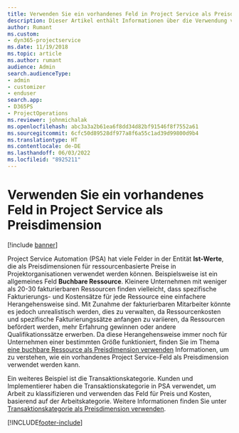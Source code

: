 ```yaml
---
title: Verwenden Sie ein vorhandenes Feld in Project Service als Preisdimension
description: Dieser Artikel enthält Informationen über die Verwendung vorhandener Project Service Felder als Preisdimensionen.
author: Rumant
ms.custom:
- dyn365-projectservice
ms.date: 11/19/2018
ms.topic: article
ms.author: rumant
audience: Admin
search.audienceType:
- admin
- customizer
- enduser
search.app:
- D365PS
- ProjectOperations
ms.reviewer: johnmichalak
ms.openlocfilehash: abc3a3a2b61ea6f8dd34d82bf91546f8f7552a61
ms.sourcegitcommit: 6cfc50d89528df977a8f6a55c1ad39d99800d9b4
ms.translationtype: HT
ms.contentlocale: de-DE
ms.lasthandoff: 06/03/2022
ms.locfileid: "8925211"
---
```

# <a name="use-an-existing-field-in-project-service-as-a-pricing-dimension"></a>Verwenden Sie ein vorhandenes Feld in Project Service als Preisdimension

[!include [banner](../includes/psa-now-project-operations.md)]

Project Service Automation (PSA) hat viele Felder in der Entität **Ist-Werte**, die als Preisdimensionen für ressourcenbasierte Preise in Projektorganisationen verwendet werden können. Beispielsweise ist ein allgemeines Feld **Buchbare Ressource**. Kleinere Unternehmen mit weniger als 20-30 fakturierbaren Ressourcen finden vielleicht, dass spezifische Fakturierungs- und Kostensätze für jede Ressource eine einfachere Herangehensweise sind. Mit Zunahme der fakturierbaren Mitarbeiter könnte es jedoch unrealistisch werden, dies zu verwalten, da Ressourcenkosten und spezifische Fakturierungssätze anfangen zu variieren, da Ressourcen befördert werden, mehr Erfahrung gewinnen oder andere Qualifikationssätze erwerben. Da diese Herangehensweise immer noch für Unternehmen einer bestimmten Größe funktioniert, finden Sie im Thema [eine buchbare Ressource als Preisdimension verwenden](bookable-resource-pricing-dimension.md) Informationen, um zu verstehen, wie ein vorhandenes Project Service-Feld als Preisdimension verwendet werden kann.

Ein weiteres Beispiel ist die Transaktionskategorie. Kunden und Implementierer haben die Transaktionskategorie in PSA verwendet, um Arbeit zu klassifizieren und verwenden das Feld für Preis und Kosten, basierend auf der Arbeitskategorie. Weitere Informationen finden Sie unter [Transaktionskategorie als Preisdimension verwenden](transaction-category-pricing-dimension.md).


[!INCLUDE[footer-include](../includes/footer-banner.md)]
